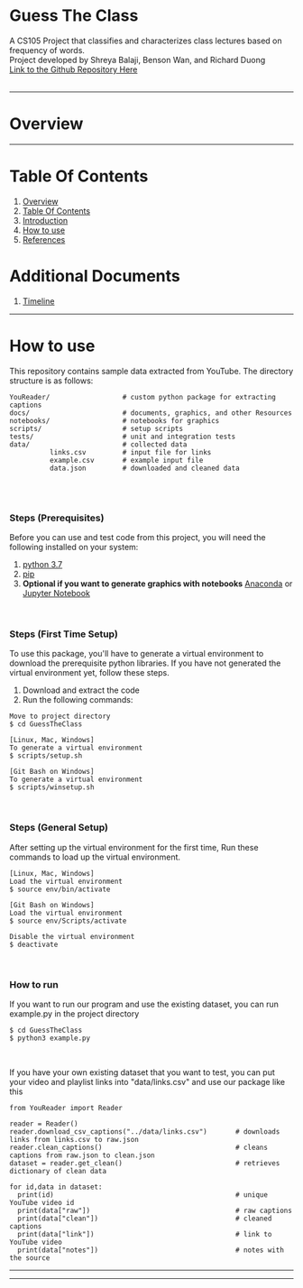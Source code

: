 # Guess The Class
A CS105 Project that classifies and characterizes class lectures based on frequency of words.<br>
Project developed by Shreya Balaji, Benson Wan, and Richard Duong<br>
[Link to the Github Repository Here](https://github.com/richard-duong/ClassIdentifier)<br><br>

----------------------
<a name="overview"/>

Overview
========




------------------------------
<a name="table-of-contents"/>



Table Of Contents
=================
1. [Overview](#overview)<br>
2. [Table Of Contents](#table-of-contents)<br>
3. [Introduction](#introduction)<br>
4. [How to use](#how-to-use)
6. [References](#references)<br>

Additional Documents
====================
1. [Timeline](docs/timeline.md)




-----------
<a name="how-to-use"/>

How to use
==========
This repository contains sample data extracted from YouTube. The directory structure is as follows:
```
YouReader/                  # custom python package for extracting captions
docs/                       # documents, graphics, and other Resources
notebooks/                  # notebooks for graphics
scripts/                    # setup scripts
tests/                      # unit and integration tests
data/                       # collected data
          links.csv         # input file for links
          example.csv       # example input file
          data.json         # downloaded and cleaned data
```
<br><br>

### Steps (Prerequisites)
Before you can use and test code from this project, you will need the following installed on your system:
1. [python 3.7](https://www.python.org/downloads/)
2. [pip](https://pip.pypa.io/en/stable/installing/)
3. **Optional if you want to generate graphics with notebooks** [Anaconda](https://www.anaconda.com/products/individual) or [Jupyter Notebook](https://jupyter.org/install.html)
<br>

### Steps (First Time Setup)
To use this package, you'll have to generate a virtual environment to download the prerequisite python libraries.
If you have not generated the virtual environment yet, follow these steps.
1. Download and extract the code
2. Run the following commands:

```
Move to project directory
$ cd GuessTheClass

[Linux, Mac, Windows]
To generate a virtual environment
$ scripts/setup.sh

[Git Bash on Windows]
To generate a virtual environment
$ scripts/winsetup.sh
```
<br>

### Steps (General Setup)
After setting up the virtual environment for the first time,
Run these commands to load up the virtual environment.

```
[Linux, Mac, Windows]
Load the virtual environment
$ source env/bin/activate

[Git Bash on Windows]
Load the virtual environment
$ source env/Scripts/activate

Disable the virtual environment
$ deactivate
```
<br>

### How to run
If you want to run our program and use the existing dataset,
you can run example.py in the project directory

```
$ cd GuessTheClass
$ python3 example.py
```
<br>


If you have your own existing dataset that you want to test,
you can put your video and playlist links into "data/links.csv"
and use our package like this

```
from YouReader import Reader

reader = Reader()
reader.download_csv_captions("../data/links.csv")       # downloads links from links.csv to raw.json
reader.clean_captions()                                 # cleans captions from raw.json to clean.json
dataset = reader.get_clean()                            # retrieves dictionary of clean data

for id,data in dataset:
  print(id)                                             # unique YouTube video id
  print(data["raw"])                                    # raw captions
  print(data["clean"])                                  # cleaned captions
  print(data["link"])                                   # link to YouTube video
  print(data["notes"])                                  # notes with the source
```


-------------------
<a name="preface"/>

-----------------------
<a name="references"/>

